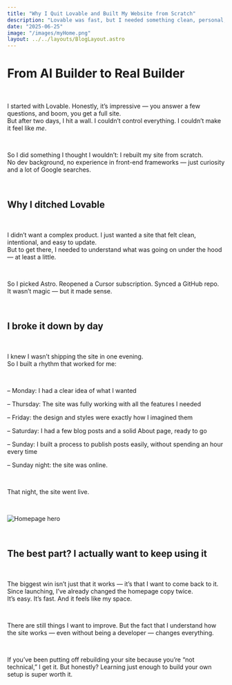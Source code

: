 ```yaml
---
title: "Why I Quit Lovable and Built My Website from Scratch"
description: "Lovable was fast, but I needed something clean, personal, and fully mine. Here's how I built my Astro site in one week."
date: "2025-06-25"
image: "/images/myHome.png"
layout: ../../layouts/BlogLayout.astro
---
```


<h1 class="text-3xl font-bold mb-6">From AI Builder to Real Builder</h1>

&nbsp;

I started with Lovable. Honestly, it’s impressive — you answer a few questions, and boom, you get a full site.  
But after two days, I hit a wall. I couldn’t control everything. I couldn’t make it feel like *me*.

&nbsp;

So I did something I thought I wouldn’t: I rebuilt my site from scratch.  
No dev background, no experience in front-end frameworks — just curiosity and a lot of Google searches.

&nbsp;

<h2 class="text-xl font-semibold mb-4 mt-10">Why I ditched Lovable</h2>

&nbsp;

I didn’t want a complex product. I just wanted a site that felt clean, intentional, and easy to update.  
But to get there, I needed to understand what was going on under the hood — at least a little.

&nbsp;

So I picked Astro. Reopened a Cursor subscription. Synced a GitHub repo.  
It wasn’t magic — but it made sense.

&nbsp;

<h2 class="text-xl font-semibold mb-4 mt-10">I broke it down by day</h2>

&nbsp;

I knew I wasn’t shipping the site in one evening.  
So I built a rhythm that worked for me:

&nbsp;

<p>– Monday: I had a clear idea of what I wanted</p>
<p>– Thursday: The site was fully working with all the features I needed</p>
<p>– Friday: the design and styles were exactly how I imagined them</p>
<p>– Saturday: I had a few blog posts and a solid About page, ready to go</p>
<p>– Sunday: I built a process to publish posts easily, without spending an hour every time</p>
<p>– Sunday night: the site was online.</p>


&nbsp;

That night, the site went live.

&nbsp;

![Homepage hero](/images/myHome.png)

&nbsp;

<h2 class="text-xl font-semibold mb-4 mt-10">The best part? I actually want to keep using it</h2>

&nbsp;

The biggest win isn’t just that it works — it’s that I want to come back to it.  
Since launching, I’ve already changed the homepage copy twice.  
It’s easy. It’s fast. And it feels like my space.

&nbsp;

There are still things I want to improve. But the fact that I understand how the site works — even without being a developer — changes everything.

&nbsp;

If you’ve been putting off rebuilding your site because you’re “not technical,” I get it. But honestly? Learning just enough to build your own setup is super worth it.

&nbsp;
